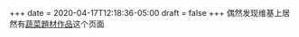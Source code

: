 +++
date = 2020-04-17T12:18:36-05:00
draft = false
+++
偶然发现维基上居然有[蔬菜題材作品](https://zh.wikipedia.org/wiki/Category:%E8%94%AC%E8%8F%9C%E9%A1%8C%E6%9D%90%E4%BD%9C%E5%93%81)这个页面
